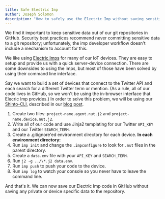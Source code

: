 ```yaml
---
title: Safe Electric Imp
author: Joseph Solomon
description: "How to safely use the Electric Imp without saving sensitive data in GitHub"
---
```



We find it important to keep sensitive data out of our git repositories in GitHub. Security best practices recommend never committing sensitive data to a git repository; unfortunately, the imp developer workflow doesn't include a mechanism to account for this.

We like using [Electric Imps](https://www.electricimp.com/) for many of our IoT devices. They are easy to setup and provide us with a quick server-device connection. There are some downsides to using the imps, but most of those have been solved by using their command line interface.

Say we want to build a set of devices that connect to the Twitter API and each search for a different Twitter term or mention. (As a rule, all of our code lives in GitHub, so we won't be using the in-browser interface that Elecric Imp provides.) In order to solve this problem, we will be using our [Shinto-CLI](https://github.com/istrategylabs/shinto-cli), described in our [blog post](/shinto-cli).

1. Create two files: `project-name.agent.nut.j2` and `project-name.device.nut.j2`.
2. Write all of our code and use Jinja2 templating for our Twitter `API_KEY` and our Twitter `SEARCH_TERM`.
3. Create a .gitignore'ed environment directory for each device.
**In each environment directory:**
4. Run `imp init` and change the `.impconfigure` to look for `.nut` files in the parent directory.
5. Create a `data.env` file with your `API_KEY` and `SEARCH_TERM`.
6. Run `j2 -g ../\*.j2 data.env`.
7. Run `imp push` to push your code to the device.
8. Run `imp log` to watch your console so you never have to leave the command line.

And that's it. We can now save our Electric Imp code in GitHub without saving any private or device specific data to the repository.
